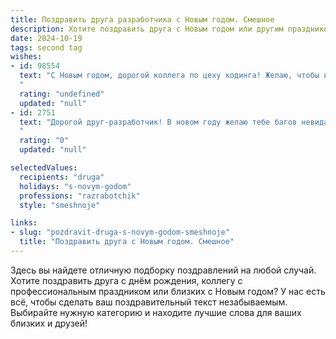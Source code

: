 ```yaml
---
title: Поздравить друга разработчика с Новым годом. Смешное
description: Хотите поздравить друга с Новым годом или другим праздником? Наш ИИ создаст незабываемое поздравление, а вы обязательно выделитесь среди других.  
date: 2024-10-19
tags: second tag
wishes:
- id: 98554
  text: "С Новым годом, дорогой коллега по цеху кодинга! Желаю, чтобы в новом году баги сами себя исправляли, дедлайны отступали перед твоим могуществом, а кофеин действовал с утроенной силой! Пусть твой код будет чистым, как слеза младенца (но пиши его поменьше, чтобы чаще отдыхать!), а зарплата – бесконечной, как цикл `while (true)`.  Пусть тебя не достанут ни зависающие системы, ни внезапные вылеты, а только радость, счастье и горы крутых проектов!  С наступающим!
  "
  rating: "undefined"
  updated: "null"
- id: 2751
  text: "Дорогой друг-разработчик! В новом году желаю тебе багов невиданных, кода самописного и коммитов безоткатных! Чтобы дедлайны были податливы, как новогодний пластилин, а пользователи — довольны, как дети после утренника. С Новым годом!
  "
  rating: "0"
  updated: "null"

selectedValues:
  recipients: "druga"
  holidays: "s-novym-godom"
  professions: "razrabotchik"
  style: "smeshnoje"

links:
- slug: "pozdravit-druga-s-novym-godom-smeshnoje"
  title: "Поздравить друга с Новым годом. Смешное"
---
```


Здесь вы найдете отличную подборку поздравлений на любой случай. 
Хотите поздравить друга с днём рождения, коллегу с профессиональным праздником или близких с Новым годом? У нас есть всё, чтобы сделать ваш поздравительный текст незабываемым. Выбирайте нужную категорию и находите лучшие слова для ваших близких и друзей!
